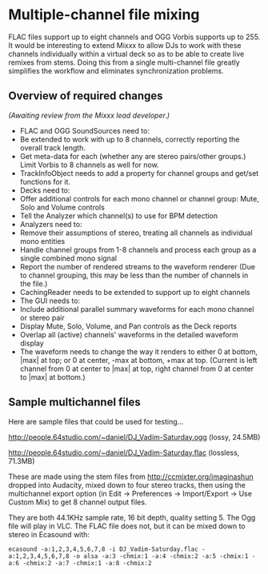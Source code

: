 # Multiple-channel file mixing

FLAC files support up to eight channels and OGG Vorbis supports up to
255. It would be interesting to extend Mixxx to allow DJs to work with
these channels individually within a virtual deck so as to be able to
create live remixes from stems. Doing this from a single multi-channel
file greatly simplifies the workflow and eliminates synchronization
problems.

## Overview of required changes

*(Awaiting review from the Mixxx lead developer.)*

  - FLAC and OGG SoundSources need to:
  - Be extended to work with up to 8 channels, correctly reporting the
    overall track length.
  - Get meta-data for each (whether any are stereo pairs/other groups.)
    Limit Vorbis to 8 channels as well for now.
  - TrackInfoObject needs to add a property for channel groups and
    get/set functions for it.
  - Decks need to:
  - Offer additional controls for each mono channel or channel group:
    Mute, Solo and Volume controls 
  - Tell the Analyzer which channel(s) to use for BPM detection
  - Analyzers need to:
  - Remove their assumptions of stereo, treating all channels as
    individual mono entities
  - Handle channel groups from 1-8 channels and process each group as a
    single combined mono signal
  - Report the number of rendered streams to the waveform renderer (Due
    to channel grouping, this may be less than the number of channels in
    the file.)
  - CachingReader needs to be extended to support up to eight channels
  - The GUI needs to:
  - Include additional parallel summary waveforms for each mono channel
    or stereo pair
  - Display Mute, Solo, Volume, and Pan controls as the Deck reports
  - Overlap all (active) channels' waveforms in the detailed waveform
    display
  - The waveform needs to change the way it renders to either 0 at
    bottom, |max| at top; or 0 at center, -max at bottom, +max at top.
    (Current is left channel from 0 at center to |max| at top, right
    channel from 0 at center to |max| at bottom.)

## Sample multichannel files

Here are sample files that could be used for testing...

<http://people.64studio.com/~daniel/DJ_Vadim-Saturday.ogg> (lossy,
24.5MB)

<http://people.64studio.com/~daniel/DJ_Vadim-Saturday.flac> (lossless,
71.3MB)

These are made using the stem files from
<http://ccmixter.org/imaginashun> dropped into Audacity, mixed down to
four stereo tracks, then using the multichannel export option (in Edit
-\> Preferences -\> Import/Export -\> Use Custom Mix) to get 8 channel
output files.

They are both 44.1KHz sample rate, 16 bit depth, quality setting 5. The
Ogg file will play in VLC. The FLAC file does not, but it can be mixed
down to stereo in Ecasound with:

`ecasound -a:1,2,3,4,5,6,7,8 -i DJ_Vadim-Saturday.flac
-a:1,2,3,4,5,6,7,8 -o alsa -a:3 -chmix:1 -a:4 -chmix:2 -a:5 -chmix:1
-a:6 -chmix:2 -a:7 -chmix:1 -a:8 -chmix:2`
